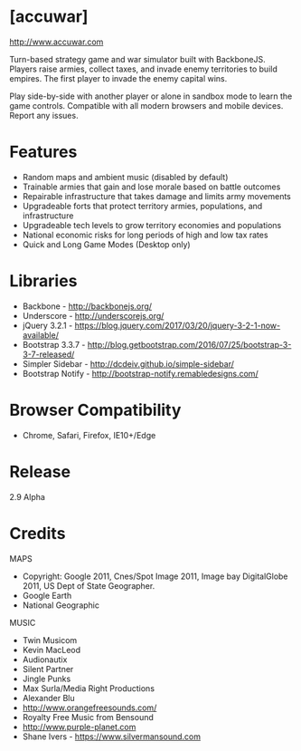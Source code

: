 # [accuwar]
http://www.accuwar.com

Turn-based strategy game and war simulator built with BackboneJS. Players raise armies, collect taxes, and invade enemy territories to build empires. The first player to invade the enemy capital wins.

Play side-by-side with another player or alone in sandbox mode to learn the game controls. Compatible with all modern browsers and mobile devices. Report any issues.

# Features
- Random maps and ambient music (disabled by default)
- Trainable armies that gain and lose morale based on battle outcomes
- Repairable infrastructure that takes damage and limits army movements
- Upgradeable forts that protect territory armies, populations, and infrastructure
- Upgradeable tech levels to grow territory economies and populations
- National economic risks for long periods of high and low tax rates
- Quick and Long Game Modes (Desktop only)

# Libraries
- Backbone - http://backbonejs.org/
- Underscore - http://underscorejs.org/
- jQuery 3.2.1 - https://blog.jquery.com/2017/03/20/jquery-3-2-1-now-available/
- Bootstrap 3.3.7 - http://blog.getbootstrap.com/2016/07/25/bootstrap-3-3-7-released/
- Simpler Sidebar - http://dcdeiv.github.io/simple-sidebar/
- Bootstrap Notify - http://bootstrap-notify.remabledesigns.com/
      
# Browser Compatibility
- Chrome, Safari, Firefox, IE10+/Edge

# Release
2.9 Alpha

# Credits
MAPS
- Copyright: Google 2011, Cnes/Spot Image 2011, Image bay DigitalGlobe 2011, US Dept of State Geographer.
- Google Earth
- National Geographic

MUSIC
- Twin Musicom
- Kevin MacLeod
- Audionautix
- Silent Partner
- Jingle Punks
- Max Surla/Media Right Productions
- Alexander Blu
- http://www.orangefreesounds.com/
- Royalty Free Music from Bensound
- http://www.purple-planet.com
- Shane Ivers - https://www.silvermansound.com
